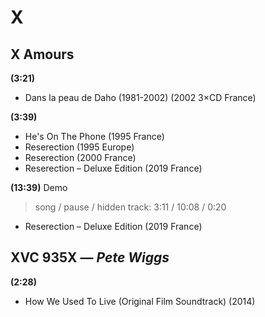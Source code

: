 # X

## X Amours

**(3:21)**

* Dans la peau de Daho (1981-2002) (2002 3×CD France)

**(3:39)**

* He's On The Phone (1995 France)
* Reserection (1995 Europe)
* Reserection (2000 France)
* Reserection – Deluxe Edition (2019 France)

**(13:39)** Demo

> song / pause / hidden track: 3:11 / 10:08 / 0:20

* Reserection – Deluxe Edition (2019 France)

## XVC 935X — *Pete Wiggs*

**(2:28)**

* How We Used To Live (Original Film Soundtrack) (2014)
